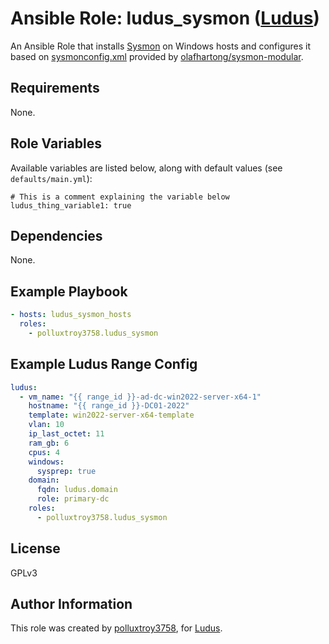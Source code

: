 # Ansible Role: ludus_sysmon ([Ludus](https://ludus.cloud))

An Ansible Role that installs [Sysmon](https://learn.microsoft.com/en-us/sysinternals/downloads/sysmon) on Windows hosts and configures it based on [sysmonconfig.xml](https://github.com/olafhartong/sysmon-modular/blob/master/sysmonconfig.xml) provided by [olafhartong/sysmon-modular](https://github.com/olafhartong/sysmon-modular).

## Requirements

None.

## Role Variables

Available variables are listed below, along with default values (see `defaults/main.yml`):

    # This is a comment explaining the variable below
    ludus_thing_variable1: true

## Dependencies

None.

## Example Playbook

```yaml
- hosts: ludus_sysmon_hosts
  roles:
    - polluxtroy3758.ludus_sysmon
```

## Example Ludus Range Config

```yaml
ludus:
  - vm_name: "{{ range_id }}-ad-dc-win2022-server-x64-1"
    hostname: "{{ range_id }}-DC01-2022"
    template: win2022-server-x64-template
    vlan: 10
    ip_last_octet: 11
    ram_gb: 6
    cpus: 4
    windows:
      sysprep: true
    domain:
      fqdn: ludus.domain
      role: primary-dc
    roles:
      - polluxtroy3758.ludus_sysmon
```

## License

GPLv3

## Author Information

This role was created by [polluxtroy3758](https://github.com/polluxtroy3758), for [Ludus](https://ludus.cloud/).
